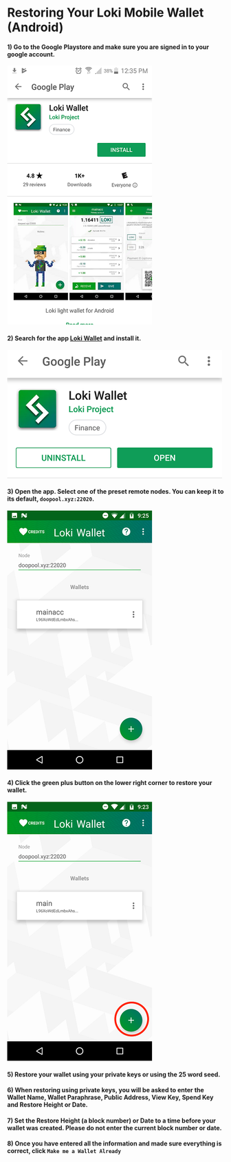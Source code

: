 # Restoring Your Loki Mobile Wallet (Android)

#### 1) Go to the Google Playstore and make sure you are signed in to your google account.

![Loki-Wallet-in-the-playstore](https://raw.githubusercontent.com/Meditations1/loki-docs/master/docs/assets/images/Loki-Wallet-in-the-playstore.png)

#### 2) Search for the app [Loki Wallet](https://play.google.com/store/apps/details?id=network.loki.wallet) and install it.

![Open-Wallet-App](https://raw.githubusercontent.com/Meditations1/loki-docs/master/docs/assets/images/Open-Wallet-App.png)

#### 3) Open the app. Select one of the preset remote nodes. You can keep it to its default, `doopool.xyz:22020`.

![select-remote-node](https://raw.githubusercontent.com/Meditations1/loki-docs/master/docs/assets/images/select-remote-node.png)

#### 4) Click the green plus button on the lower right corner to restore your wallet.

![select-green-plus](https://raw.githubusercontent.com/Meditations1/loki-docs/master/docs/assets/images/select-green-plus.png)

#### 5) Restore your wallet using your private keys or using the 25 word seed.

#### 6) When restoring using private keys, you will be asked to enter the Wallet Name, Wallet Paraphrase, Public Address, View Key, Spend Key and Restore Height or Date.

#### 7) Set the Restore Height (a block number) or Date to a time **before** your wallet was created. Please do not enter the current block number or date.

#### 8) Once you have entered all the information and made sure everything is correct, click `Make me a Wallet Already`
